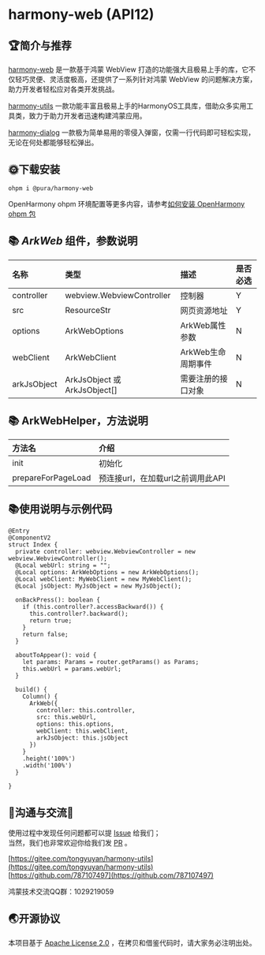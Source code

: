 # harmony-web (API12)

## 🏆简介与推荐

[harmony-web](https://ohpm.openharmony.cn/#/cn/detail/@pura%2Fharmony-web) 是一款基于鸿蒙 WebView
打造的功能强大且极易上手的库，它不仅轻巧灵便、灵活度极高，还提供了一系列针对鸿蒙 WebView 的问题解决方案，助力开发者轻松应对各类开发挑战。

[harmony-utils](https://ohpm.openharmony.cn/#/cn/detail/@pura%2Fharmony-utils)
一款功能丰富且极易上手的HarmonyOS工具库，借助众多实用工具类，致力于助力开发者迅速构建鸿蒙应用。

[harmony-dialog](https://ohpm.openharmony.cn/#/cn/detail/@pura%2Fharmony-dialog)
一款极为简单易用的零侵入弹窗，仅需一行代码即可轻松实现，无论在何处都能够轻松弹出。

## 🌞下载安装

`ohpm i @pura/harmony-web`

OpenHarmony ohpm
环境配置等更多内容，请参考[如何安装 OpenHarmony ohpm 包](https://ohpm.openharmony.cn/#/cn/help/downloadandinstall)
<br>


## 📚 ***ArkWeb*** 组件，参数说明

| 名称          | 类型                          | 描述           | 是否必选 |
|:------------|:----------------------------|:-------------|:-----|
| controller  | webview.WebviewController   | 控制器          | Y    |
| src         | ResourceStr                 | 网页资源地址       | Y    |
| options     | ArkWebOptions               | ArkWeb属性参数   | N    |
| webClient   | ArkWebClient                | ArkWeb生命周期事件 | N    |
| arkJsObject | ArkJsObject 或 ArkJsObject[] | 需要注册的接口对象    | N    |

## 📚 ArkWebHelper，方法说明

| 方法名                | 介绍                    |
|:-------------------|:----------------------|
| init               | 初始化                   |
| prepareForPageLoad | 预连接url，在加载url之前调用此API |

## 📚使用说明与示例代码

```
@Entry
@ComponentV2
struct Index {
  private controller: webview.WebviewController = new webview.WebviewController();
  @Local webUrl: string = "";
  @Local options: ArkWebOptions = new ArkWebOptions();
  @Local webClient: MyWebClient = new MyWebClient();
  @Local jsObject: MyJsObject = new MyJsObject();

  onBackPress(): boolean {
    if (this.controller?.accessBackward()) {
      this.controller?.backward();
      return true;
    }
    return false;
  }

  aboutToAppear(): void {
    let params: Params = router.getParams() as Params;
    this.webUrl = params.webUrl;
  }

  build() {
    Column() {
      ArkWeb({
        controller: this.controller,
        src: this.webUrl,
        options: this.options,
        webClient: this.webClient,
        arkJsObject: this.jsObject
      })
    }
    .height('100%')
    .width('100%')
  }

}
```

## 🍎沟通与交流🙏

使用过程中发现任何问题都可以提 [Issue](https://gitee.com/tongyuyan/harmony-utils/issues) 给我们；   
当然，我们也非常欢迎你给我们发 [PR](https://gitee.com/tongyuyan/harmony-utils/pulls) 。

[https://gitee.com/tongyuyan/harmony-utils](https://gitee.com/tongyuyan/harmony-utils)   
[https://github.com/787107497](https://github.com/787107497)

鸿蒙技术交流QQ群：1029219059

## 🌏开源协议

本项目基于 [Apache License 2.0](https://www.apache.org/licenses/LICENSE-2.0.html) ，在拷贝和借鉴代码时，请大家务必注明出处。
